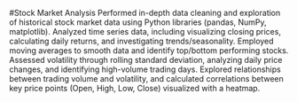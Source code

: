 #Stock Market Analysis
Performed in-depth data cleaning and exploration of historical stock market data using Python libraries (pandas, NumPy, matplotlib).
Analyzed time series data, including visualizing closing prices, calculating daily returns, and investigating trends/seasonality.
Employed moving averages to smooth data and identify top/bottom performing stocks.
Assessed volatility through rolling standard deviation, analyzing daily price changes, and identifying high-volume trading days.
Explored relationships between trading volume and volatility, and calculated correlations between key price points (Open, High, Low, Close) visualized with a heatmap.
